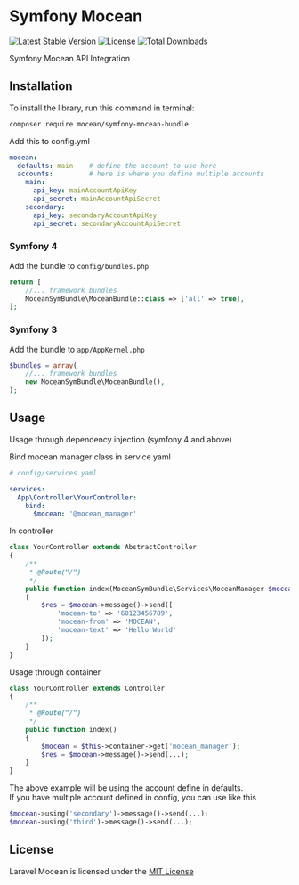 Symfony Mocean
===============
[![Latest Stable Version](https://img.shields.io/packagist/v/mocean/symfony-mocean-bundle.svg)](https://packagist.org/packages/mocean/symfony-mocean-bundle)
[![License](https://img.shields.io/packagist/l/mocean/symfony-mocean-bundle.svg)](https://packagist.org/packages/mocean/symfony-mocean-bundle)
[![Total Downloads](https://img.shields.io/packagist/dt/mocean/symfony-mocean-bundle.svg)](https://packagist.org/packages/mocean/symfony-mocean-bundle)

Symfony Mocean API Integration

## Installation

To install the library, run this command in terminal:
```bash
composer require mocean/symfony-mocean-bundle
```

Add this to config.yml
```yaml
mocean:
  defaults: main    # define the account to use here
  accounts:         # here is where you define multiple accounts
    main:
      api_key: mainAccountApiKey
      api_secret: mainAccountApiSecret
    secondary:
      api_key: secondaryAccountApiKey
      api_secret: secondaryAccountApiSecret
```

### Symfony 4

Add the bundle to `config/bundles.php`
```php
return [
    //... framework bundles
    MoceanSymBundle\MoceanBundle::class => ['all' => true],
];
```

### Symfony 3 

Add the bundle to `app/AppKernel.php`
```php
$bundles = array(
    //... framework bundles
    new MoceanSymBundle\MoceanBundle(),
);
```

## Usage

Usage through dependency injection (symfony 4 and above)

Bind mocean manager class in service yaml
```yaml
# config/services.yaml

services:
  App\Controller\YourController:
    bind:
      $mocean: '@mocean_manager'
```

In controller

```php
class YourController extends AbstractController
{
    /**
     * @Route("/")
     */
    public function index(MoceanSymBundle\Services\MoceanManager $mocean)
    {
        $res = $mocean->message()->send([
            'mocean-to' => '60123456789',
            'mocean-from' => 'MOCEAN',
            'mocean-text' => 'Hello World'
        ]);
    }
}
```

Usage through container
```php
class YourController extends Controller
{
    /**
     * @Route("/")
     */
    public function index()
    {
        $mocean = $this->container->get('mocean_manager');
        $res = $mocean->message()->send(...);
    }
}
```

The above example will be using the account define in defaults.  
If you have multiple account defined in config, you can use like this

```php
$mocean->using('secondary')->message()->send(...);
$mocean->using('third')->message()->send(...);
```

## License

Laravel Mocean is licensed under the [MIT License](LICENSE)
